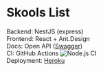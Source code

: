 # Skools List

Backend: NestJS (express)  
Frontend: React + Ant.Design  
Docs: Open API ([Swagger](https://skools-list.herokuapp.com/docs))  
CI: GitHub Actions ![Node.js CI](https://github.com/umstek/skools-list/workflows/Node.js%20CI/badge.svg)  
Deployment: [Heroku](https://skools-list.herokuapp.com/)  
